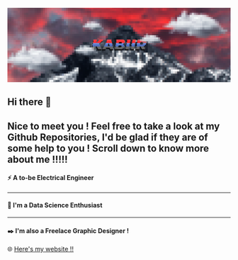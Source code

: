 ![This is a Banner](https://github.com/Kabiirk/kabiirk/blob/main/images/Banner.png)

## Hi there 👋
Nice to meet you ! Feel free to take a look at my Github Repositories, I'd be glad if they are of some help to you ! Scroll down to know more about me !!!!!
---
#### :zap: A to-be Electrical Engineer 
---
#### :abacus: I'm a Data Science Enthusiast
---
#### :black_nib: I'm also a Freelace Graphic Designer !

:globe_with_meridians: [Here's my website !!](https://kabiirk.github.io/)
                                                               
<!--
**Kabiirk/kabiirk** is a ✨ _special_ ✨ repository because its `README.md` (this file) appears on your GitHub profile.

Here are some ideas to get you started:

- 🔭 I’m currently working on ...
- 🌱 I’m currently learning ...
- 👯 I’m looking to collaborate on ...
- 🤔 I’m looking for help with ...
- 💬 Ask me about ...
- 📫 How to reach me: ...
- 😄 Pronouns: ...
- ⚡ Fun fact: ...
-->
